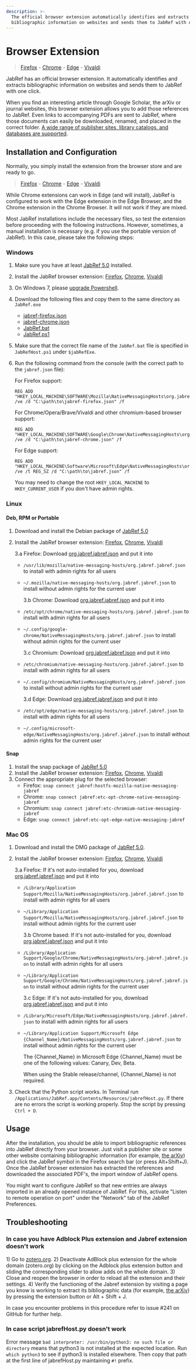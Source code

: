 ```yaml
---
description: >-
  The official browser extension automatically identifies and extracts
  bibliographic information on websites and sends them to JabRef with one click.
---
```


# Browser Extension

> [Firefox](https://addons.mozilla.org/en-US/firefox/addon/jabref/?src=external-github) - [Chrome](https://chrome.google.com/webstore/detail/jabref-browser-extension/bifehkofibaamoeaopjglfkddgkijdlh) - [Edge](https://microsoftedge.microsoft.com/addons/detail/pgkajmkfgbehiomipedjhoddkejohfna) - [Vivaldi](https://chrome.google.com/webstore/detail/jabref-browser-extension/bifehkofibaamoeaopjglfkddgkijdlh)

JabRef has an official browser extension. It automatically identifies and extracts bibliographic information on websites and sends them to JabRef with one click.

When you find an interesting article through Google Scholar, the arXiv or journal websites, this browser extension allows you to add those references to JabRef. Even links to accompanying PDFs are sent to JabRef, where those documents can easily be downloaded, renamed, and placed in the correct folder. [A wide range of publisher sites, library catalogs, and databases are supported](https://www.zotero.org/support/translators).

## Installation and Configuration

Normally, you simply install the extension from the browser store and are ready to go.

> [Firefox](https://addons.mozilla.org/en-US/firefox/addon/jabref/?src=external-github) - [Chrome](https://chrome.google.com/webstore/detail/jabref-browser-extension/bifehkofibaamoeaopjglfkddgkijdlh) - [Edge](https://microsoftedge.microsoft.com/addons/detail/pgkajmkfgbehiomipedjhoddkejohfna) - [Vivaldi](https://chrome.google.com/webstore/detail/jabref-browser-extension/bifehkofibaamoeaopjglfkddgkijdlh)

While Chrome extensions can work in Edge \(and will install\), JabRef is configured to work with the Edge extension in the Edge Browser, and the Chrome extension in the Chrome Browser. It will not work if they are mixed.

Most JabRef installations include the necessary files, so test the extension before proceeding with the following instructions. However, sometimes, a manual installation is necessary \(e.g. if you use the portable version of JabRef\). In this case, please take the following steps:

### Windows

1. Make sure you have at least [JabRef 5.0](https://www.jabref.org/#downloads) installed.
2. Install the JabRef browser extension: [Firefox](https://addons.mozilla.org/en-US/firefox/addon/jabref/?src=external-github), [Chrome](https://chrome.google.com/webstore/detail/jabref-browser-extension/bifehkofibaamoeaopjglfkddgkijdlh), [Vivaldi](https://chrome.google.com/webstore/detail/jabref-browser-extension/bifehkofibaamoeaopjglfkddgkijdlh)
3. On Windows 7, please [upgrade Powershell](https://www.microsoft.com/en-us/download/details.aspx?id=54616).
4. Download the following files and copy them to the same directory as `JabRef.exe`
   * [jabref-firefox.json](https://raw.githubusercontent.com/JabRef/jabref/master/buildres/windows/jabref-firefox.json)
   * [jabref-chrome.json](https://raw.githubusercontent.com/JabRef/jabref/master/buildres/windows/jabref-chrome.json)
   * [JabRef.bat](https://raw.githubusercontent.com/JabRef/jabref/master/buildres/windows/JabRefHost.bat)
   * [JabRef.ps1](https://raw.githubusercontent.com/JabRef/jabref/master/buildres/windows/JabRefHost.ps1)
5. Make sure that the correct file name of the `JabRef.bat` file is specified in `JabRefHost.ps1` under `$jabRefExe`.
6. Run the following command from the console \(with the correct path to the `jabref.json` file\):

   For Firefox support:

   ```text
   REG ADD "HKEY_LOCAL_MACHINE\SOFTWARE\Mozilla\NativeMessagingHosts\org.jabref.jabref" /ve /d "C:\path\to\jabref-firefox.json" /f
   ```

   For Chrome/Opera/Brave/Vivaldi and other chromium-based browser support:

   ```text
   REG ADD "HKEY_LOCAL_MACHINE\SOFTWARE\Google\Chrome\NativeMessagingHosts\org.jabref.jabref" /ve /d "C:\path\to\jabref-chrome.json" /f
   ```

   For Edge support:

   ```text
   REG ADD "HKEY_LOCAL_MACHINE\Software\Microsoft\Edge\NativeMessagingHosts\org.jabref.jabref" /ve /t REG_SZ /d "C:\path\to\jabref.json" /f
   ```

   You may need to change the root `HKEY_LOCAL_MACHINE` to `HKEY_CURRENT_USER` if you don't have admin rights.

### Linux

#### Deb, RPM or Portable

1. Download and install the Debian package of [JabRef 5.0](https://www.jabref.org/#downloads)
2. Install the JabRef browser extension: [Firefox](https://addons.mozilla.org/en-US/firefox/addon/jabref/?src=external-github), [Chrome](https://chrome.google.com/webstore/detail/jabref-browser-extension/bifehkofibaamoeaopjglfkddgkijdlh), [Vivaldi](https://chrome.google.com/webstore/detail/jabref-browser-extension/bifehkofibaamoeaopjglfkddgkijdlh)

   3.a Firefox: Download [org.jabref.jabref.json](https://raw.githubusercontent.com/JabRef/jabref/master/buildres/linux/native-messaging-host/firefox/org.jabref.jabref.json) and put it into

   * `/usr/lib/mozilla/native-messaging-hosts/org.jabref.jabref.json` to install with admin rights for all users
   * `~/.mozilla/native-messaging-hosts/org.jabref.jabref.json` to install without admin rights for the current user

     3.b Chrome: Download [org.jabref.jabref.json](https://raw.githubusercontent.com/JabRef/jabref/master/buildres/linux/native-messaging-host/chromium/org.jabref.jabref.json) and put it into

   * `/etc/opt/chrome/native-messaging-hosts/org.jabref.jabref.json` to install with admin rights for all users
   * `~/.config/google-chrome/NativeMessagingHosts/org.jabref.jabref.json` to install without admin rights for the current user

     3.c Chromium: Download [org.jabref.jabref.json](https://raw.githubusercontent.com/JabRef/jabref/master/buildres/linux/native-messaging-host/chromium/org.jabref.jabref.json) and put it into

   * `/etc/chromium/native-messaging-hosts/org.jabref.jabref.json` to install with admin rights for all users
   * `~/.config/chromium/NativeMessagingHosts/org.jabref.jabref.json` to install without admin rights for the current user

     3.d Edge: Download [org.jabref.jabref.json](https://raw.githubusercontent.com/JabRef/jabref/master/buildres/linux/native-messaging-host/chromium/org.jabref.jabref.json) and put it into

   * `/etc/opt/edge/native-messaging-hosts/org.jabref.jabref.json` to install with admin rights for all users
   * `~/.config/microsoft-edge/NativeMessagingHosts/org.jabref.jabref.json` to install without admin rights for the current user

#### Snap

1. Install the snap package of [JabRef 5.0](https://snapcraft.io/jabref)
2. Install the JabRef browser extension: [Firefox](https://addons.mozilla.org/en-US/firefox/addon/jabref/?src=external-github), [Chrome](https://chrome.google.com/webstore/detail/jabref-browser-extension/bifehkofibaamoeaopjglfkddgkijdlh), [Vivaldi](https://chrome.google.com/webstore/detail/jabref-browser-extension/bifehkofibaamoeaopjglfkddgkijdlh)
3. Connect the appropriate plug for the selected browser:
   * Firefox: `snap connect jabref:hostfs-mozilla-native-messaging-jabref`
   * Chrome: `snap connect jabref:etc-opt-chrome-native-messaging-jabref`
   * Chromium: `snap connect jabref:etc-chromium-native-messaging-jabref`
   * Edge: `snap connect jabref:etc-opt-edge-native-messaging-jabref`

### Mac OS

1. Download and install the DMG package of [JabRef 5.0](https://www.jabref.org/#downloads).
2. Install the JabRef browser extension: [Firefox](https://addons.mozilla.org/en-US/firefox/addon/jabref/?src=external-github), [Chrome](https://chrome.google.com/webstore/detail/jabref-browser-extension/bifehkofibaamoeaopjglfkddgkijdlh), [Vivaldi](https://chrome.google.com/webstore/detail/jabref-browser-extension/bifehkofibaamoeaopjglfkddgkijdlh)

   3.a Firefox: If it's not auto-installed for you, download [org.jabref.jabref.json](https://raw.githubusercontent.com/JabRef/jabref/master/buildres/mac/native-messaging-host/firefox/org.jabref.jabref.json) and put it into

   * `/Library/Application Support/Mozilla/NativeMessagingHosts/org.jabref.jabref.json` to install with admin rights for all users
   * `~/Library/Application Support/Mozilla/NativeMessagingHosts/org.jabref.jabref.json` to install without admin rights for the current user

     3.b Chrome based: If it's not auto-installed for you, download [org.jabref.jabref.json](https://raw.githubusercontent.com/JabRef/jabref/master/buildres/mac/native-messaging-host/chromium/org.jabref.jabref.json) and put it into

   * `/Library/Application Support/Google/Chrome/NativeMessagingHosts/org.jabref.jabref.json` to install with admin rights for all users
   * `~/Library/Application Support/Google/Chrome/NativeMessagingHosts/org.jabref.jabref.json` to install without admin rights for the current user

     3.c Edge: If it's not auto-installed for you, download [org.jabref.jabref.json](https://raw.githubusercontent.com/JabRef/jabref/master/buildres/mac/native-messaging-host/chromium/org.jabref.jabref.json) and put it into

   * `/Library/Microsoft/Edge/NativeMessagingHosts/org.jabref.jabref.json` to install with admin rights for all users
   * `~/Library/Application Support/Microsoft Edge {Channel_Name}/NativeMessagingHosts/org.jabref.jabref.json` to install without admin rights for the current user

     The {Channel\_Name} in Microsoft Edge {Channel\_Name} must be one of the following values: Canary, Dev, Beta.

     When using the Stable release/channel, {Channel\_Name} is not required.

4. Check that the Python script works. In Terminal run `/Applications/JabRef.app/Contents/Resources/jabrefHost.py`. If there are no errors the script is working properly. Stop the script by pressing `Ctrl + D`.
     

## Usage

After the installation, you should be able to import bibliographic references into JabRef directly from your browser. Just visit a publisher site or some other website containing bibliographic information \(for example, [the arXiv](http://arxiv.org/list/gr-qc/pastweek?skip=0&show=5)\) and click the JabRef symbol in the Firefox search bar \(or press Alt+Shift+J\). Once the JabRef browser extension has extracted the references and downloaded the associated PDF's, the import window of JabRef opens.

You might want to configure JabRef so that new entries are always imported in an already opened instance of JabRef. For this, activate "Listen to remote operation on port" under the "Network" tab of the JabRef Preferences.

## Troubleshooting

### In case you have Adblock Plus extension and Jabref extension doesn't work

1\) Go to [zotero.org](https://zotero.org). 2\) Deactivate AdBlock plus extension for the whole domain \(zotero.org\) by clicking on the Adblock plus extension button and sliding the corresponding slider to allow adds on the whole domain. 3\) Close and reopen the browser in order to reload all the extension and their settings. 4\) Verify the functioning of the Jabref extension by visiting a page you know is working to extract its bibliographic data \(for example, [the arXiv](http://arxiv.org/list/gr-qc/pastweek?skip=0&show=5)\) by pressing the extension button or Alt + Shift + J.

In case you encounter problems in this procedure refer to issue \#241 on GitHub for further help.

### In case script jabrefHost.py doesn't work

Error message `bad interpreter: /usr/bin/python3: no such file or directory` means that python3 is not installed at the expected location. Run `which python3` to see if python3 is installed elsewhere. Then copy that path at the first line of jabrefHost.py maintaining `#!` prefix.

